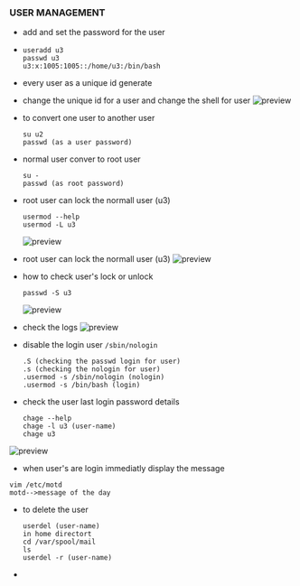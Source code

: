 ### USER MANAGEMENT
* add and set the password for the user
*  ```
   useradd u3
   passwd u3
   u3:x:1005:1005::/home/u3:/bin/bash
   ```
* every user as a unique id generate
* change the unique id for a user and change  the shell for user
  ![preview](images/user0.PNG)

* to convert one user to another user
  ```
  su u2
  passwd (as a user password)
  ```
* normal user conver to root user
  ```
  su -
  passwd (as root password)
  ```  
* root user can lock the normall user (u3)
  ```
  usermod --help
  usermod -L u3
  ```  
  ![preview](images/user1.PNG)

* root user can lock the normall user (u3) 
  ![preview](images/user2.PNG)

* how to check user's lock or unlock
  ```
  passwd -S u3
  ```  
  ![preview](images/user3.PNG)    

* check the logs
  ![preview](images/user4.PNG)

* disable the login user `/sbin/nologin`  
  ```
  .S (checking the passwd login for user)
  .s (checking the nologin for user)
  .usermod -s /sbin/nologin (nologin)
  .usermod -s /bin/bash (login)
  ```
* check the user last login password details  
  ```
  chage --help
  chage -l u3 (user-name)
  chage u3
  ```
 ![preview](images/user5.PNG)

*  when user's are login immediatly display the message 
  ```
  vim /etc/motd
  motd-->message of the day
  ```
 * to delete the user
   ```
   userdel (user-name)
   in home directort
   cd /var/spool/mail
   ls
   userdel -r (user-name)
   ```
   
*     